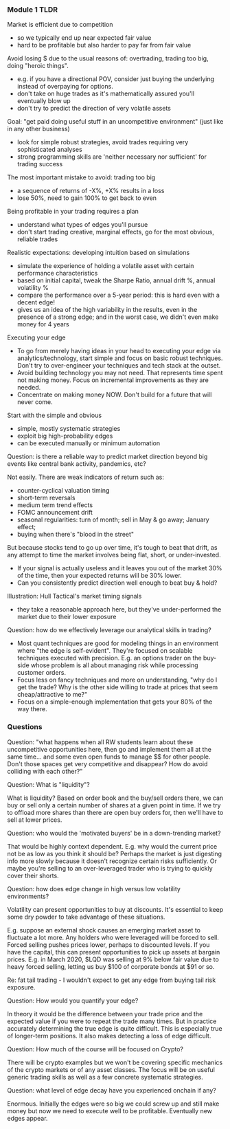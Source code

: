 ### Module 1 TLDR

Market is efficient due to competition
- so we typically end up near expected fair value
- hard to be profitable but also harder to pay far from fair value

Avoid losing $ due to the usual reasons of: overtrading, trading too big, doing "heroic things".
- e.g. if you have a directional POV, consider just buying the underlying instead of overpaying for options.
- don't take on huge trades as it's mathematically assured you'll eventually blow up
- don't try to predict the direction of very volatile assets

Goal: "get paid doing useful stuff in an uncompetitive environment" (just like in any other business)
- look for simple robust strategies, avoid trades requiring very sophisticated analyses
- strong programming skills are 'neither necessary nor sufficient' for trading success

The most important mistake to avoid: trading too big
- a sequence of returns of -X%, +X% results in a loss
- lose 50%, need to gain 100% to get back to even

Being profitable in your trading requires a plan
- understand what types of edges you'll pursue
- don't start trading creative, marginal effects, go for the most obvious, reliable trades

Realistic expectations: developing intuition based on simulations
- simulate the experience of holding a volatile asset with certain performance characteristics
- based on initial capital, tweak the Sharpe Ratio, annual drift %, annual volatility %
- compare the performance over a 5-year period: this is hard even with a decent edge!
- gives us an idea of the high variability in the results, even in the presence of a strong edge; and in the worst case, we didn't even make money for 4 years

Executing your edge
- To go from merely having ideas in your head to executing your edge via analytics/technology, start simple and focus on basic robust techniques. Don't try to over-engineer your techniques and tech stack at the outset.
- Avoid building technology you may not need. That represents time spent not making money. Focus on incremental improvements as they are needed.
- Concentrate on making money NOW. Don't build for a future that will never come.

Start with the simple and obvious
- simple, mostly systematic strategies
- exploit big high-probability edges
- can be executed manually or minimum automation 

Question: is there a reliable way to predict market direction beyond big events like central bank activity, pandemics, etc?

Not easily. There are weak indicators of return such as:
- counter-cyclical valuation timing
- short-term reversals
- medium term trend effects
- FOMC announcement drift
- seasonal regularities: turn of month; sell in May & go away; January effect;
- buying when there's "blood in the street"

But because stocks tend to go up over time, it's tough to beat that drift, as any attempt to time the market involves being flat, short, or under-invested.
- If your signal is actually useless and it leaves you out of the market 30% of the time, then your expected returns will be 30% lower.
- Can you consistently predict direction well enough to beat buy & hold?

Illustration: Hull Tactical's market timing signals
- they take a reasonable approach here, but they've under-performed the market due to their lower exposure

Question: how do we effectively leverage our analytical skills in trading?
- Most quant techniques are good for modeling things in an environment where "the edge is self-evident". They're focused on scalable techniques executed with precision. E.g. an options trader on the buy-side whose problem is all about managing risk while processing customer orders.
- Focus less on fancy techniques and more on understanding, "why do I get the trade? Why is the other side willing to trade at prices that seem cheap/attractive to me?"
- Focus on a simple-enough implementation that gets your 80% of the way there.

### Questions

Question: "what happens when all RW students learn about these uncompetitive opportunities here, then go and implement them all at the same time... and some even open funds to manage $$ for other people. Don't those spaces get very competitive and disappear? How do avoid colliding with each other?"

Question: What is "liquidity"?

What is liquidity? Based on order book and the buy/sell orders there, we can buy or sell only a certain number of shares at a given point in time. If we try to offload more shares than there are open buy orders for, then we'll have to sell at lower prices.

Question: who would the 'motivated buyers' be in a down-trending market?

That would be highly context dependent. E.g. why would the current price not be as low as you think it should be? Perhaps the market is just digesting info more slowly because it doesn't recognize certain risks sufficiently. Or maybe you're selling to an over-leveraged trader who is trying to quickly cover their shorts.

Question: how does edge change in high versus low volatility environments?

Volatility can present opportunities to buy at discounts. It's essential to keep some dry powder to take advantage of these situations.

E.g. suppose an external shock causes an emerging market asset to fluctuate a lot more. Any holders who were leveraged will be forced to sell. Forced selling pushes prices lower, perhaps to discounted levels. If you have the capital, this can present opportunities to pick up assets at bargain prices. E.g. in March 2020, $LQD was selling at 9% below fair value due to heavy forced selling, letting us buy $100 of corporate bonds at $91 or so.

Re: fat tail trading - I wouldn't expect to get any edge from buying tail risk exposure.

Question: How would you quantify your edge?

In theory it would be the difference between your trade price and the expected value if you were to repeat the trade many times. But in practice accurately determining the true edge is quite difficult. This is especially true of longer-term positions. It also makes detecting a loss of edge difficult.

Question: How much of the course will be focused on Crypto?

There will be crypto examples but we won't be covering specific mechanics of the crypto markets or of any asset classes. The focus will be on useful generic trading skills as well as a few concrete systematic strategies.

Question: what level of edge decay have you experienced onchain if any?

Enormous. Initially the edges were so big we could screw up and still make money but now we need to execute well to be profitable. Eventually new edges appear.
